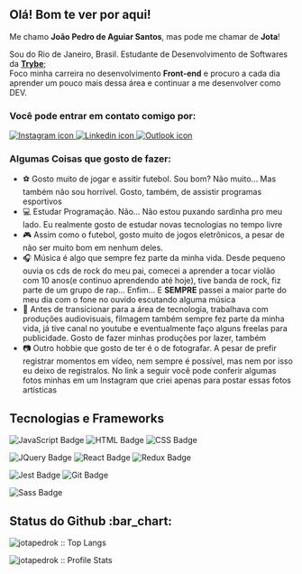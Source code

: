 <h2>Olá! Bom te ver por aqui!</h2>
<p>Me chamo <strong>João Pedro de Aguiar Santos</strong>, mas pode me chamar de <strong>Jota</strong>!</p>
<p>Sou do Rio de Janeiro, Brasil. Estudante de Desenvolvimento de Softwares da <a href="https://www.betrybe.com/"><strong>Trybe</strong></a>;<br />
Foco minha carreira no desenvolvimento <strong>Front-end</strong> e procuro a cada dia aprender um pouco mais dessa área e continuar a me desenvolver como DEV.</p>

<h3>Você pode entrar em contato comigo por:</h3>

<a href="https://www.instagram.com/joaopedroaguiar_/" target="_blank">
  <img src="https://img.shields.io/badge/Instagram-E4405F?style=for-the-badge&logo=instagram&logoColor=white" alt="Instagram icon" />
</a>
<a href="https://www.linkedin.com/in/joaopedroasant/" target="_blank">
  <img src="https://img.shields.io/badge/Linkedin-0A66C2?style=for-the-badge&logo=linkedin&logoColor=white" alt="Linkedin icon" />
</a>
<a href="malito:ĵoaopedroasant@outlook.com" target="_blank">
  <img src="https://img.shields.io/badge/Outlook-0078D4?style=for-the-badge&logo=Microsoft%20Outlook&logoColor=white" alt="Outlook icon" />
</a>

<h3>Algumas Coisas que gosto de fazer: </h3>

<ul>
  <li>⚽ Gosto muito de jogar e assitir futebol. Sou bom? Não muito... Mas também não sou horrível. Gosto, também, de assistir programas esportivos </li>
  <li>💻 Estudar Programação. Não... Não estou puxando sardinha pro meu lado. Eu realmente gosto de estudar novas tecnologias no tempo livre</li>
  <li>🎮 Assim como o futebol, gosto muito de jogos eletrônicos, a pesar de não ser muito bom em nenhum deles.</li>
  <li>🎧 Música é algo que sempre fez parte da minha vida. Desde pequeno ouvia os cds de rock do meu pai, comecei a aprender a tocar violão com 10 anos(e continuo aprendendo até hoje), tive banda de rock, fiz parte de um grupo de rap... Enfim... E <strong>SEMPRE</strong> passei a maior parte do meu dia com o fone no ouvido escutando alguma música</li>
  <li>🎥 Antes de transicionar para a área de tecnologia, trabalhava com produções audiovisuais, filmagem também sempre fez parte da minha vida, já tive canal no youtube e eventualmente faço alguns freelas para publicidade. Gosto de fazer minhas produções por lazer, também</li>
  <li>📷 Outro hobbie que gosto de ter é o de fotografar. A pesar de prefir registrar momentos em vídeo, nem sempre é possível, mas nem por isso eu deixo de registralos. No link a seguir você pode conferir algumas fotos minhas em um Instagram que criei apenas para postar essas fotos artísticas</li>
</ul>

<h2>Tecnologias e Frameworks</h2>

![JavaScript Badge](https://img.shields.io/badge/JavaScript-323330?style=for-the-badge&logo=javascript&logoColor=F7DF1E)
![HTML Badge](https://img.shields.io/badge/HTML5-E34F26?style=for-the-badge&logo=html5&logoColor=white)
![CSS Badge](https://img.shields.io/badge/CSS3-1572B6?style=for-the-badge&logo=css3&logoColor=white)

![JQuery Badge](https://img.shields.io/badge/JQuery-0769AD?style=for-the-badge&logo=jquery&logoColor=white)
![React Badge](https://img.shields.io/badge/React-20232A?style=for-the-badge&logo=react&logoColor=61DAFB)
![Redux Badge](https://img.shields.io/badge/Redux-593D88?style=for-the-badge&logo=redux&logoColor=white)

![Jest Badge](https://img.shields.io/badge/Jest-C21325?style=for-the-badge&logo=jest&logoColor=white)
![Git Badge](https://img.shields.io/badge/Git-F05032?style=for-the-badge&logo=git&logoColor=white)

![Sass Badge](https://img.shields.io/badge/Sass-CC6699?style=for-the-badge&logo=sass&logoColor=white)

<h2>Status do Github :bar_chart:</h2>

<p><img src="https://github-readme-stats.vercel.app/api/top-langs/?username=jotapedrok&langs_count=10&theme=vue&layout=compact" alt="jotapedrok :: Top Langs" /></p>

<p><img src="https://github-readme-stats.vercel.app/api?username=jotapedrok&show_icons=true&theme=vue" alt="jotapedrok :: Profile Stats" /></p>
